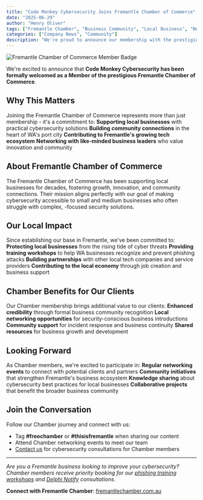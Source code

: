 ```yaml
---
title: "Code Monkey Cybersecurity Joins Fremantle Chamber of Commerce"
date: "2025-06-29"
author: "Henry Oliver"
tags: ["Fremantle Chamber", "Business Community", "Local Business", "Networking"]
categories: ["Company News", "Community"]
description: "We're proud to announce our membership with the prestigious Fremantle Chamber of Commerce, strengthening our commitment to the local business community."
---
```


![Fremantle Chamber of Commerce Member Badge](/images/badges/fremantle-chamber-badge.png)

We're excited to announce that **Code Monkey Cybersecurity has been formally welcomed as a Member of the prestigious Fremantle Chamber of Commerce**.

## Why This Matters

Joining the Fremantle Chamber of Commerce represents more than just membership - it's a commitment to:
**Supporting local businesses** with practical cybersecurity solutions
**Building community connections** in the heart of WA's port city
**Contributing to Fremantle's growing tech ecosystem**
**Networking with like-minded business leaders** who value innovation and community

## About Fremantle Chamber of Commerce

The Fremantle Chamber of Commerce has been supporting local businesses for decades, fostering growth, innovation, and community connections. Their mission aligns perfectly with our goal of making cybersecurity accessible to small and medium businesses who often struggle with complex, -focused security solutions.

## Our Local Impact

Since establishing our base in Fremantle, we've been committed to:
**Protecting local businesses** from the rising tide of cyber threats
**Providing training workshops** to help WA businesses recognize and prevent phishing attacks
**Building partnerships** with other local tech companies and service providers
**Contributing to the local economy** through job creation and business support

## Chamber Benefits for Our Clients

Our Chamber membership brings additional value to our clients:
**Enhanced credibility** through formal business community recognition
**Local networking opportunities** for security-conscious business introductions
**Community support** for incident response and business continuity
**Shared resources** for business growth and development

## Looking Forward

As Chamber members, we're excited to participate in:
**Regular networking events** to connect with potential clients and partners
**Community initiatives** that strengthen Fremantle's business ecosystem
**Knowledge sharing** about cybersecurity best practices for local businesses
**Collaborative projects** that benefit the broader business community

## Join the Conversation

Follow our Chamber journey and connect with us:
- Tag **#freochamber** or **#thisisfremantle** when sharing our content
- Attend Chamber networking events to meet our team
- [Contact us](/about-us/contact/) for cybersecurity consultations for Chamber members

---

*Are you a Fremantle business looking to improve your cybersecurity? Chamber members receive priority booking for our [phishing training workshops](/offerings/phishing-simulation/training/) and [Delphi Notify](/offerings/delphi/sign-up/) consultations.*

**Connect with Fremantle Chamber**: [fremantlechamber.com.au](https://fremantlechamber.com.au)